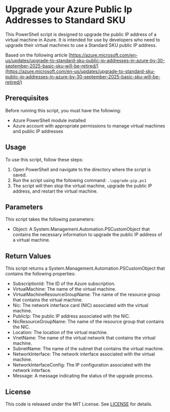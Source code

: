 # Upgrade your Azure Public Ip Addresses to Standard SKU

This PowerShell script is designed to upgrade the public IP address of a virtual machine in Azure. It is intended for use by developers who need to upgrade their virtual machines to use a Standard SKU public IP address.

Based on the following article [https://azure.microsoft.com/en-us/updates/upgrade-to-standard-sku-public-ip-addresses-in-azure-by-30-september-2025-basic-sku-will-be-retired/](https://azure.microsoft.com/en-us/updates/upgrade-to-standard-sku-public-ip-addresses-in-azure-by-30-september-2025-basic-sku-will-be-retired/)

## Prerequisites

Before running this script, you must have the following:

- Azure PowerShell module installed
- Azure account with appropriate permissions to manage virtual machines and public IP addresses

## Usage

To use this script, follow these steps:

1. Open PowerShell and navigate to the directory where the script is saved.
2. Run the script using the following command: `.\upgrade-pip.ps1`
3. The script will then stop the virtual machine, upgrade the public IP address, and restart the virtual machine.

## Parameters

This script takes the following parameters:

- Object: A System.Management.Automation.PSCustomObject that contains the necessary information to upgrade the public IP address of a virtual machine.

## Return Values

This script returns a System.Management.Automation.PSCustomObject that contains the following properties:

- SubscriptionId: The ID of the Azure subscription.
- VirtualMachine: The name of the virtual machine.
- VirtualMachineResourceGroupName: The name of the resource group that contains the virtual machine.
- Nic: The network interface card (NIC) associated with the virtual machine.
- PublicIp: The public IP address associated with the NIC.
- NicResourceGroupName: The name of the resource group that contains the NIC.
- Location: The location of the virtual machine.
- VnetName: The name of the virtual network that contains the virtual machine.
- SubnetName: The name of the subnet that contains the virtual machine.
- NetworkInterface: The network interface associated with the virtual machine.
- NetworkInterfaceConfig: The IP configuration associated with the network interface.
- Message: A message indicating the status of the upgrade process.

## License

This code is released under the MIT License. See [LICENSE](LICENSE) for details.
